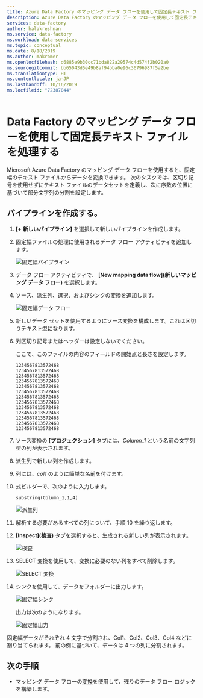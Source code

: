 ```yaml
---
title: Azure Data Factory のマッピング データ フローを使用して固定長テキスト ファイルを処理する
description: Azure Data Factory のマッピング データ フローを使用して固定長テキスト ファイルを処理する方法について説明します。
services: data-factory
author: balakreshnan
ms.service: data-factory
ms.workload: data-services
ms.topic: conceptual
ms.date: 8/18/2019
ms.author: makromer
ms.openlocfilehash: d6885e9b30cc71bda822a29574c4d574f2b020a0
ms.sourcegitcommit: bb65043d5e49b8af94bba0e96c36796987f5a2be
ms.translationtype: HT
ms.contentlocale: ja-JP
ms.lasthandoff: 10/16/2019
ms.locfileid: "72387044"
---
```

# <a name="process-fixed-length-text-files-by-using-data-factory-mapping-data-flows"></a>Data Factory のマッピング データ フローを使用して固定長テキスト ファイルを処理する

Microsoft Azure Data Factory のマッピング データ フローを使用すると、固定幅のテキスト ファイルからデータを変換できます。 次のタスクでは、区切り記号を使用せずにテキスト ファイルのデータセットを定義し、次に序数の位置に基づいて部分文字列の分割を設定します。

## <a name="create-a-pipeline"></a>パイプラインを作成する。

1. **[+ 新しいパイプライン]** を選択して新しいパイプラインを作成します。

2. 固定幅ファイルの処理に使用されるデータ フロー アクティビティを追加します。

    ![固定幅パイプライン](media/data-flow/fwpipe.png)

3. データ フロー アクティビティで、 **[New mapping data flow]\(新しいマッピング データ フロー\)** を選択します。

4. ソース、派生列、選択、およびシンクの変換を追加します。

    ![固定幅データ フロー](media/data-flow/fw2.png)

5. 新しいデータ セットを使用するようにソース変換を構成します。これは区切りテキスト型になります。

6. 列区切り記号またはヘッダーは設定しないでください。

   ここで、このファイルの内容のフィールドの開始点と長さを設定します。

    ```
    1234567813572468
    1234567813572468
    1234567813572468
    1234567813572468
    1234567813572468
    1234567813572468
    1234567813572468
    1234567813572468
    1234567813572468
    1234567813572468
    1234567813572468
    1234567813572468
    1234567813572468
    ```

7. ソース変換の **[プロジェクション]** タブには、*Column_1* という名前の文字列型の列が表示されます。

8. 派生列で新しい列を作成します。

9. 列には、*col1* のように簡単な名前を付けます。

10. 式ビルダーで、次のように入力します。

    ```substring(Column_1,1,4)```

    ![派生列](media/data-flow/fwderivedcol1.png)

11. 解析する必要があるすべての列について、手順 10 を繰り返します。

12. **[Inspect]\(検査\)** タブを選択すると、生成される新しい列が表示されます。

    ![検査](media/data-flow/fwinspect.png)

13. SELECT 変換を使用して、変換に必要のない列をすべて削除します。

    ![SELECT 変換](media/data-flow/fwselect.png)

14. シンクを使用して、データをフォルダーに出力します。

    ![固定幅シンク](media/data-flow/fwsink.png)

    出力は次のようになります。

    ![固定幅出力](media/data-flow/fxdoutput.png)

  固定幅データがそれぞれ 4 文字で分割され、Col1、Col2、Col3、Col4 などに割り当てられます。 前の例に基づいて、データは 4 つの列に分割されます。

## <a name="next-steps"></a>次の手順

* マッピング データ フローの[変換](concepts-data-flow-overview.md)を使用して、残りのデータ フロー ロジックを構築します。
